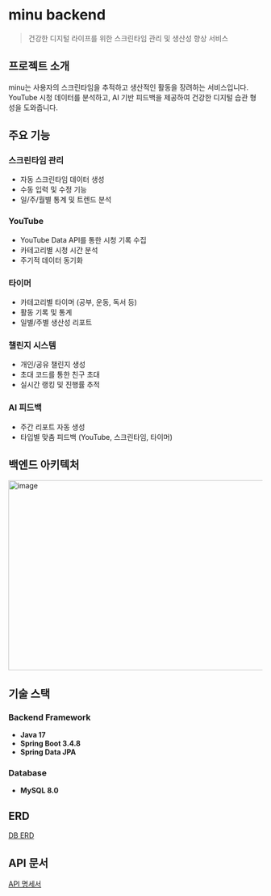 # minu backend

> 건강한 디지털 라이프를 위한 스크린타임 관리 및 생산성 향상 서비스

## 프로젝트 소개

minu는 사용자의 스크린타임을 추적하고 생산적인 활동을 장려하는 서비스입니다. YouTube 시청 데이터를 분석하고, AI 기반 피드백을 제공하여 건강한 디지털 습관 형성을 도와줍니다.

## 주요 기능

### 스크린타임 관리
- 자동 스크린타임 데이터 생성
- 수동 입력 및 수정 기능
- 일/주/월별 통계 및 트렌드 분석

### YouTube
- YouTube Data API를 통한 시청 기록 수집
- 카테고리별 시청 시간 분석
- 주기적 데이터 동기화

### 타이머
- 카테고리별 타이머 (공부, 운동, 독서 등)
- 활동 기록 및 통계
- 일별/주별 생산성 리포트

### 챌린지 시스템
- 개인/공유 챌린지 생성
- 초대 코드를 통한 친구 초대
- 실시간 랭킹 및 진행률 추적

### AI 피드백
- 주간 리포트 자동 생성
- 타입별 맞춤 피드백 (YouTube, 스크린타임, 타이머)

## 백엔드 아키텍처
<img width="975" height="376" alt="image" src="https://github.com/user-attachments/assets/b89213f2-1541-4564-affe-ad969471ebcb" />




## 기술 스택

### Backend Framework
- **Java 17**
- **Spring Boot 3.4.8**
- **Spring Data JPA**

### Database
- **MySQL 8.0**

## ERD
[DB ERD](https://dbdiagram.io/d/Minu-688b1901cca18e685c99f90e)

## API 문서
[API 명세서](https://pleasant-muenster-8f5.notion.site/API-241389341f0a8083853cd3132379dd66?source=copy_link)
